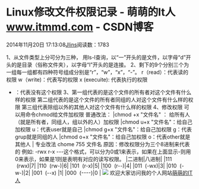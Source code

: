 
# Linux修改文件权限记录 - 萌萌的It人 www.itmmd.com - CSDN博客


2014年11月20日 17:13:08[Jlins](https://me.csdn.net/dyllove98)阅读数：1783


1、从文件类型上分可分为三种，
用ls-l查询，以“一”开头的是文件，以字母“d”开头的是目录（俗称文件夹），以字母“l”开头的是连接。
2、剩下的9个分别三个为一组每一组都有四种符号组成分别是“r”，“w”，“x”，“-”。
r（read）：代表读的权限
w（write)：代表写的权限
x (execuite): 代表执行的权限
- ：代表没有这个权限
3、第一组代表的是这个文件的所有者对这个文件有什么样的权限
第二组代表的是这个文件的所有者同组的人对这个文件有什么样的权限
第三组代表除组以外的其他人对这个文件有什么样的权限
4、修改权限
可以用命令chmod给文件加权限
普通改法：
|chmod +x "文件名" ： 给所有人（就是所有者，同组人，组以外的人）加权限
|chmod u+x "文件名"：给自己加权限 u：代表user就是自己
|chmod g+x "文件名"：给自己加权限 g：代表grup就是同组的人
|chmod o+x "文件名"：给自己加权限 o：代表other就是其他人
|
专业改法
chome 755 文件名
原因：修改权限分为三个8进制来代表的
例如: -rwx r-x ---这个格式，可以分为0或1来表示，如果在上面显示-则用0来表示，如果是1则是表明有对应的读写权限。
|二进制|八进制|
|111  (rwx)|7|
|110  (rw-)|6|
|101  (r-x)|5|
|100  (r--)|4|
|011  (-wx)|3|
|010  (-w-)|2|
|001  (--x)
|1|
|000  (----)|0
|
![](http://images.cnitblog.com/blog/437282/201411/041405283617635.gif)
欢迎大家访问我的个人网站[萌萌的IT人](http://www.itmmd.com)

